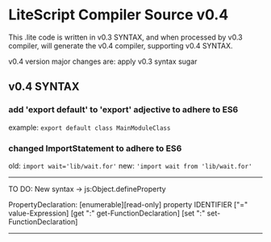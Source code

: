 LiteScript Compiler Source v0.4
===

This .lite code is written in v0.3 SYNTAX, and when processed by v0.3 compiler,
will generate the v0.4 compiler, supporting v0.4 SYNTAX.

v0.4 version major changes are: apply v0.3 syntax sugar 

v0.4 SYNTAX
-----------

### add 'export default' to 'export' adjective to adhere to ES6

example: `export default class MainModuleClass`


### changed ImportStatement to adhere to ES6

old: `import wait='lib/wait.for'`  new:  `'import wait from 'lib/wait.for'`




------
TO DO: New syntax -> js:Object.defineProperty

PropertyDeclaration:
    [enumerable][read-only] property IDENTIFIER ["=" value-Expression]
                [get ":" get-FunctionDeclaration]
                [set ":" set-FunctionDeclaration]

---



